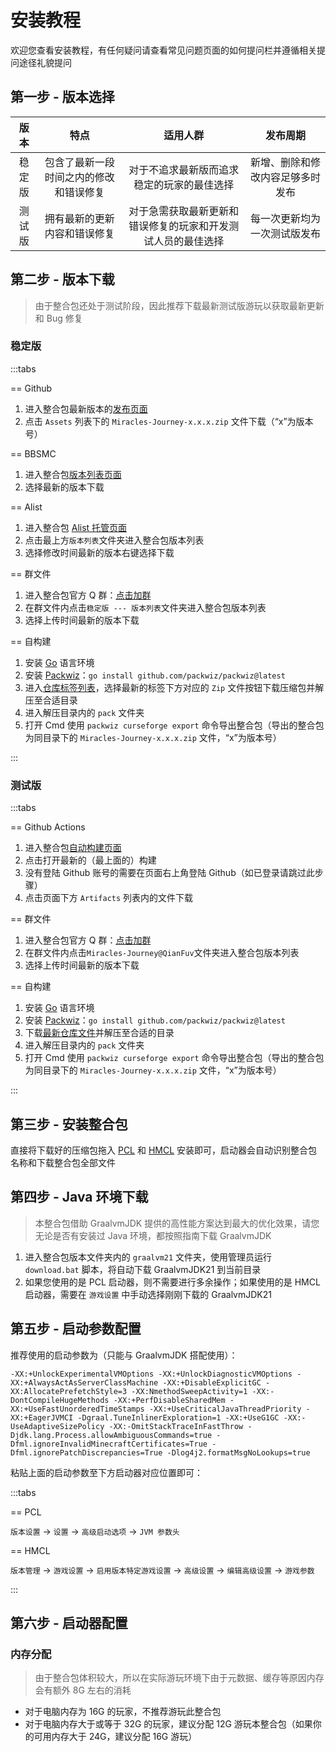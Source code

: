 # 安装教程

欢迎您查看安装教程，有任何疑问请查看常见问题页面的如何提问栏并遵循相关提问途径礼貌提问

## 第一步 - 版本选择

|  版本  |                  特点                  |                           适用人群                           |             发布周期             |
| :----: | :------------------------------------: | :----------------------------------------------------------: | :------------------------------: |
| 稳定版 | 包含了最新一段时间之内的修改和错误修复 |          对于不追求最新版而追求稳定的玩家的最佳选择          | 新增、删除和修改内容足够多时发布 |
| 测试版 |      拥有最新的更新内容和错误修复      | 对于急需获取最新更新和错误修复的玩家和开发测试人员的最佳选择 |   每一次更新均为一次测试版发布   |

## 第二步 - 版本下载

> 由于整合包还处于测试阶段，因此<sapn class="marker-text">推荐下载最新测试版游玩</sapn>以获取最新更新和 Bug 修复

### 稳定版

:::tabs

== Github

1. 进入整合包最新版本的[发布页面](https://github.com/QianFuv/Miracles-Journey/releases/latest)
2. 点击 `Assets` 列表下的 `Miracles-Journey-x.x.x.zip` 文件下载（“x”为版本号）

== BBSMC

1. 进入整合包[版本列表页面](https://bbsmc.net/modpack/miracles-journey/versions)
2. 选择<sapn class="marker-text">最新的版本</sapn>下载

== Alist

1. 进入整合包 [Alist 托管页面](https://alist.qianf.fun/)
2. 点击最上方`版本列表`文件夹进入整合包版本列表
3. 选择<sapn class="marker-text">修改时间最新的版本</sapn>右键选择下载

== 群文件

1. 进入整合包官方 Q 群：[点击加群](http://qm.qq.com/cgi-bin/qm/qr?_wv=1027&k=ZhRJUzbJ0KzlyBMu_SOcuqGkVg5VYpVT&authKey=g2%2BmqmzVTf1OeqqLgMRITVZ6ytQUm%2FoIG8BRqinpPGyD%2Bft5i72IuZprh8pRBI0m&noverify=0&group_code=160373490)
2. 在群文件内点击`稳定版 --- 版本列表`文件夹进入整合包版本列表
3. 选择<sapn class="marker-text">上传时间最新的版本</sapn>下载

== 自构建

1. 安装 [Go](https://go.dev/dl/) 语言环境
2. 安装 [Packwiz](https://github.com/packwiz/packwiz)：`go install github.com/packwiz/packwiz@latest`
3. 进入[仓库标签列表](https://github.com/QianFuv/Miracles-Journey/tags)，选择<sapn class="marker-text">最新的标签</sapn>下方对应的 `Zip` 文件按钮下载压缩包并解压至合适目录
4. 进入解压目录内的 `pack` 文件夹
5. 打开 Cmd 使用 `packwiz curseforge export` 命令导出整合包（导出的整合包为同目录下的 `Miracles-Journey-x.x.x.zip` 文件，“x”为版本号）

:::

### 测试版

:::tabs

== Github Actions

1. 进入整合包[自动构建页面](https://github.com/QianFuv/Miracles-Journey/actions)
2. 点击打开<sapn class="marker-text">最新的（最上面的）构建</sapn>
3. 没有登陆 Github 账号的需要在页面右上角登陆 Github（如已登录请跳过此步骤）
4. 点击页面下方 `Artifacts` 列表内的文件下载

== 群文件

1. 进入整合包官方 Q 群：[点击加群](http://qm.qq.com/cgi-bin/qm/qr?_wv=1027&k=ZhRJUzbJ0KzlyBMu_SOcuqGkVg5VYpVT&authKey=g2%2BmqmzVTf1OeqqLgMRITVZ6ytQUm%2FoIG8BRqinpPGyD%2Bft5i72IuZprh8pRBI0m&noverify=0&group_code=160373490)
2. 在群文件内点击`Miracles-Journey@QianFuv`文件夹进入整合包版本列表
3. 选择<sapn class="marker-text">上传时间最新的版本</sapn>下载

== 自构建

1. 安装 [Go](https://go.dev/dl/) 语言环境
2. 安装 [Packwiz](https://github.com/packwiz/packwiz)：`go install github.com/packwiz/packwiz@latest`
3. 下载[最新仓库文件](https://github.com/QianFuv/Miracles-Journey/archive/refs/heads/main.zip)并解压至合适的目录
4. 进入解压目录内的 `pack` 文件夹
5. 打开 Cmd 使用 `packwiz curseforge export` 命令导出整合包（导出的整合包为同目录下的 `Miracles-Journey-x.x.x.zip` 文件，“x”为版本号）

:::

## 第三步 - 安装整合包

直接将下载好的压缩包拖入 [PCL](https://github.com/Hex-Dragon/PCL2) 和 [HMCL](https://github.com/HMCL-dev/HMCL) 安装即可，启动器会自动识别整合包名称和下载整合包全部文件

## 第四步 - Java 环境下载

> 本整合包借助 GraalvmJDK 提供的高性能方案达到最大的优化效果，请您无论是否有安装过 Java 环境，都按照指南下载 GraalvmJDK
>

1. 进入整合包版本文件夹内的 `graalvm21` 文件夹，使用管理员运行 `download.bat` 脚本，将自动下载 GraalvmJDK21 到当前目录
2. 如果您使用的是 PCL 启动器，则不需要进行多余操作；如果使用的是 HMCL 启动器，需要在 `游戏设置` 中手动选择刚刚下载的 GraalvmJDK21

## 第五步 - 启动参数配置

推荐使用的启动参数为（只能与 GraalvmJDK 搭配使用）：

```
-XX:+UnlockExperimentalVMOptions -XX:+UnlockDiagnosticVMOptions -XX:+AlwaysActAsServerClassMachine -XX:+DisableExplicitGC -XX:AllocatePrefetchStyle=3 -XX:NmethodSweepActivity=1 -XX:-DontCompileHugeMethods -XX:+PerfDisableSharedMem -XX:+UseFastUnorderedTimeStamps -XX:+UseCriticalJavaThreadPriority -XX:+EagerJVMCI -Dgraal.TuneInlinerExploration=1 -XX:+UseG1GC -XX:-UseAdaptiveSizePolicy -XX:-OmitStackTraceInFastThrow -Djdk.lang.Process.allowAmbiguousCommands=true -Dfml.ignoreInvalidMinecraftCertificates=True -Dfml.ignorePatchDiscrepancies=True -Dlog4j2.formatMsgNoLookups=true
```

粘贴上面的启动参数至下方启动器对应位置即可：

:::tabs

== PCL

`版本设置` -> `设置` -> `高级启动选项` -> `JVM 参数头`

== HMCL

`版本管理` -> `游戏设置` -> `启用版本特定游戏设置` -> `高级设置` -> `编辑高级设置` -> `游戏参数`

:::

## 第六步 - 启动器配置

### 内存分配

> 由于整合包体积较大，所以在实际游玩环境下由于元数据、缓存等原因内存会有额外 8G 左右的消耗

- 对于电脑内存为 16G 的玩家，不推荐游玩此整合包
- 对于电脑内存大于或等于 32G 的玩家，建议分配 12G 游玩本整合包（如果你的可用内存大于 24G，建议分配 16G 游玩）
